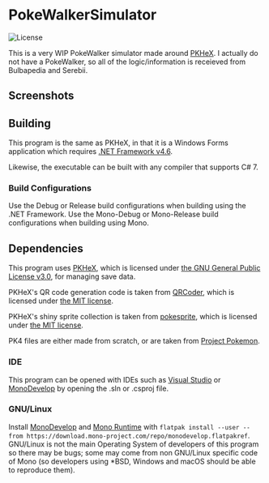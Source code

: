 PokeWalkerSimulator
=====
![License](https://img.shields.io/badge/License-GPLv3-blue.svg)

This is a very WIP PokeWalker simulator made around [PKHeX](https://github.com/kwsch/PKHeX). I actually do not have a PokeWalker, so all of the logic/information is receieved from Bulbapedia and Serebii.

## Screenshots



## Building

This program is the same as PKHeX, in that it is a Windows Forms application which requires [.NET Framework v4.6](https://www.microsoft.com/en-us/download/details.aspx?id=48137).

Likewise, the executable can be built with any compiler that supports C# 7.

### Build Configurations

Use the Debug or Release build configurations when building using the .NET Framework. Use the Mono-Debug or Mono-Release build configurations when building using Mono.

## Dependencies

This program uses [PKHeX](https://github.com/kwsch/PKHeX), which is licensed under [the GNU General Public License v3.0](https://github.com/kwsch/PKHeX/blob/master/LICENSE.md), for managing save data.

PKHeX's QR code generation code is taken from [QRCoder](https://github.com/codebude/QRCoder), which is licensed under [the MIT license](https://github.com/codebude/QRCoder/blob/master/LICENSE.txt).

PKHeX's shiny sprite collection is taken from [pokesprite](https://github.com/msikma/pokesprite), which is licensed under [the MIT license](https://github.com/msikma/pokesprite/blob/master/LICENSE).

PK4 files are either made from scratch, or are taken from [Project Pokemon](https://projectpokemon.org/home/files/category/166-pok%C3%A9walker/).

### IDE

This program can be opened with IDEs such as [Visual Studio](https://www.visualstudio.com/) or [MonoDevelop](http://www.monodevelop.com/) by opening the .sln or .csproj file.

### GNU/Linux

Install [MonoDevelop](http://www.monodevelop.com/) and [Mono Runtime](http://www.mono-project.com/) with `flatpak install --user --from https://download.mono-project.com/repo/monodevelop.flatpakref`. GNU/Linux is not the main Operating System of developers of this program so there may be bugs; some may come from non GNU/Linux specific code of Mono (so developers using \*BSD, Windows and macOS should be able to reproduce them).
